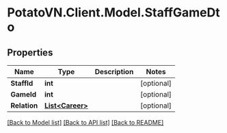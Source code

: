 # PotatoVN.Client.Model.StaffGameDto

## Properties

Name | Type | Description | Notes
------------ | ------------- | ------------- | -------------
**StaffId** | **int** |  | [optional] 
**GameId** | **int** |  | [optional] 
**Relation** | [**List&lt;Career&gt;**](Career.md) |  | [optional] 

[[Back to Model list]](../README.md#documentation-for-models) [[Back to API list]](../README.md#documentation-for-api-endpoints) [[Back to README]](../README.md)

